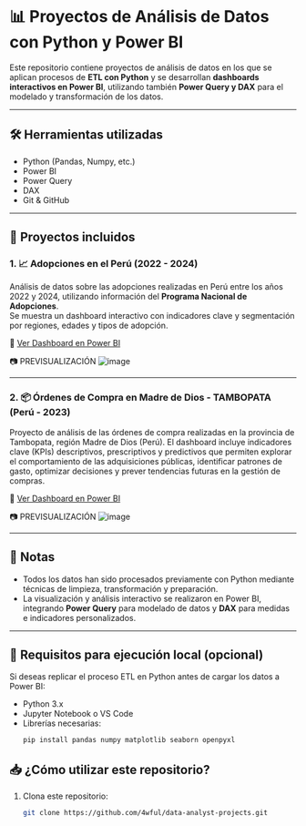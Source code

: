 # 📊 Proyectos de Análisis de Datos con Python y Power BI

Este repositorio contiene proyectos de análisis de datos en los que se aplican procesos de **ETL con Python** y se desarrollan **dashboards interactivos en Power BI**, utilizando también **Power Query y DAX** para el modelado y transformación de los datos.

---

## 🛠 Herramientas utilizadas

- Python (Pandas, Numpy, etc.)
- Power BI
- Power Query
- DAX
- Git & GitHub

---

## 📁 Proyectos incluidos

### 1. 📈 Adopciones en el Perú (2022 - 2024)

Análisis de datos sobre las adopciones realizadas en Perú entre los años 2022 y 2024, utilizando información del **Programa Nacional de Adopciones**.  
Se muestra un dashboard interactivo con indicadores clave y segmentación por regiones, edades y tipos de adopción.

🔗 [Ver Dashboard en Power BI](https://app.powerbi.com/links/Rd0s6CJSpc?ctid=8dbd6711-3051-4a69-bb5e-8714606711d6&pbi_source=linkShare)

📷 PREVISUALIZACIÓN ![image](https://github.com/user-attachments/assets/a9222e3d-ffd2-43e1-8790-e1004528f4ef)

---

### 2. 📦 Órdenes de Compra en Madre de Dios - TAMBOPATA (Perú - 2023)
Proyecto de análisis de las órdenes de compra realizadas en la provincia de Tambopata, región Madre de Dios (Perú).
El dashboard incluye indicadores clave (KPIs) descriptivos, prescriptivos y predictivos que permiten explorar el comportamiento de las adquisiciones públicas, identificar patrones de gasto, optimizar decisiones y prever tendencias futuras en la gestión de compras.

🔗 [Ver Dashboard en Power BI](https://app.powerbi.com/links/ykh46N8bxP?ctid=8dbd6711-3051-4a69-bb5e-8714606711d6&pbi_source=linkShare)

📷 PREVISUALIZACIÓN ![image](https://github.com/user-attachments/assets/b7430d51-0891-4bc4-a5e0-5e0f06f8f51d)


---

## 📌 Notas

- Todos los datos han sido procesados previamente con Python mediante técnicas de limpieza, transformación y preparación.
- La visualización y análisis interactivo se realizaron en Power BI, integrando **Power Query** para modelado de datos y **DAX** para medidas e indicadores personalizados.

---

## 🧩 Requisitos para ejecución local (opcional)

Si deseas replicar el proceso ETL en Python antes de cargar los datos a Power BI:

- Python 3.x
- Jupyter Notebook o VS Code
- Librerías necesarias:
  ```bash
  pip install pandas numpy matplotlib seaborn openpyxl

## 📥 ¿Cómo utilizar este repositorio?

1. Clona este repositorio:  
   ```bash
   git clone https://github.com/4wful/data-analyst-projects.git
